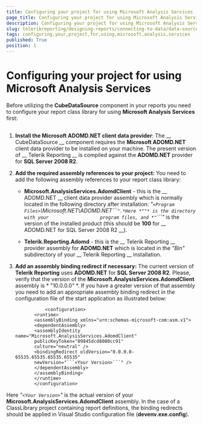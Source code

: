 ```yaml
---
title: Configuring your project for using Microsoft Analysis Services
page_title: Configuring your project for using Microsoft Analysis Services | for Telerik Reporting Documentation
description: Configuring your project for using Microsoft Analysis Services
slug: telerikreporting/designing-reports/connecting-to-data/data-source-components/cubedatasource-component/configuring-your-project-for-using-microsoft-analysis-services
tags: configuring,your,project,for,using,microsoft,analysis,services
published: True
position: 1
---
```


# Configuring your project for using Microsoft Analysis Services



Before utilizing the __CubeDataSource__ component in your reports you need to configure         your report class library for using __Microsoft Analysis Services__ first:       

## 

1. __Install the Microsoft ADOMD.NET client data provider__: The __                 CubeDataSource               __ component requires the __Microsoft ADOMD.NET__               client data provider to be installed on your machine. The present version of __                 Telerik                 Reporting               __ is compiled against the __ADOMD.NET__ provider for               __SQL Server 2008 R2__.             

1. __Add the required assembly references to your project:__ You need to add               the following assembly references to your report class library:             

   + __Microsoft.AnalysisServices.AdomdClient__ - this is the __                     ADOMD.NET                   __ client data provider assembly which is normally located in the                   following directory after installation:                 *"```<Program Files>```\Microsoft.NET\ADOMD.NET\```<Product Version>```".*Here *"```<Program Files>```"* is the directory with your                   program files, and *"```<Product Version>```"* is the version                   of the installed product (this should be __100__ for __                     ADOMD.NET for SQL Server 2008 R2                   __).                 

   + __Telerik.Reporting.Adomd__ - this is the __                     Telerik                     Reporting                   __ provider assembly for __ADOMD.NET__ which                   is located in the *"Bin"* subdirectory of your __                     Telerik Reporting                   __ installation.                 

1. __Add an assembly binding redirect if necessary:__ The current version               of __Telerik Reporting__ uses __ADOMD.NET__ for               __SQL Server 2008 R2__. Please, verify that the version of the               __Microsoft.AnalysisServices.AdomdClient__ assembly is *                 "10.0.0.0"               *. If you have a greater version of that assembly you need to add               an appropriate assembly binding redirect in the configuration file of the start application as illustrated below:             

	              <configuration>
              <runtime>
              <assemblyBinding xmlns="urn:schemas-microsoft-com:asm.v1">
              <dependentAssembly>
              <assemblyIdentity name="Microsoft.AnalysisServices.AdomdClient"
              publicKeyToken="89845dcd8080cc91"
              culture="neutral" />
              <bindingRedirect oldVersion="0.0.0.0-65535.65535.65535.65535"
              newVersion="```<Your Version>```" />
              </dependentAssembly>
              </assemblyBinding>
              </runtime>
              </configuration>
            

Here *"```<Your Version>```"* is the actual version of your               __Microsoft.AnalysisServices.AdomdClient__ assembly. In the case of a ClassLibrary project containing report definitions, the binding redirects should be applied in Visual Studio configuration file (__devenv.exe.config__).             
